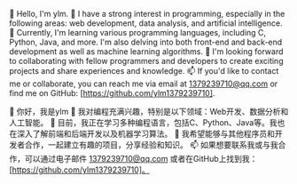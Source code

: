 👋 Hello, I'm ylm.
👀 I have a strong interest in programming, especially in the following areas: web development, data analysis, and artificial intelligence.
🌱 Currently, I'm learning various programming languages, including C, Python, Java, and more. I'm also delving into both front-end and back-end development as well as machine learning algorithms.
💞️ I'm looking forward to collaborating with fellow programmers and developers to create exciting projects and share experiences and knowledge.
📫 If you'd like to contact me or collaborate, you can reach me via email at 1379239710@qq.com or find me on GitHub: [https://github.com/ylm1379239710].

👋 你好，我是ylm
👀 我对编程充满兴趣，特别是以下领域：Web开发、数据分析和人工智能。
🌱 目前，我正在学习多种编程语言，包括C、Python、Java等。我也在深入了解前端和后端开发以及机器学习算法。
💞️ 我希望能够与其他程序员和开发者合作，一起建立有趣的项目，分享经验和知识。
📫 如果想要联系我或与我合作，可以通过电子邮件 1379239710@qq.com 或者在GitHub上找到我：[https://github.com/ylm1379239710]。
<!---
ylm1379239710/ylm1379239710 is a ✨ special ✨ repository because its `README.md` (this file) appears on your GitHub profile.
You can click the Preview link to take a look at your changes.
--->
